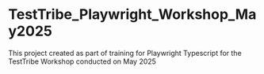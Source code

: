 # TestTribe_Playwright_Workshop_May2025
This project created as part of training for Playwright Typescript for the TestTribe Workshop conducted on May 2025